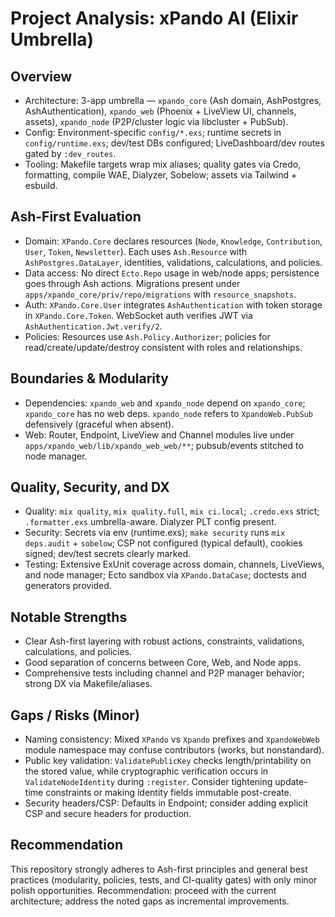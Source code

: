 # Project Analysis: xPando AI (Elixir Umbrella)

## Overview
- Architecture: 3-app umbrella — `xpando_core` (Ash domain, AshPostgres, AshAuthentication), `xpando_web` (Phoenix + LiveView UI, channels, assets), `xpando_node` (P2P/cluster logic via libcluster + PubSub).
- Config: Environment-specific `config/*.exs`; runtime secrets in `config/runtime.exs`; dev/test DBs configured; LiveDashboard/dev routes gated by `:dev_routes`.
- Tooling: Makefile targets wrap mix aliases; quality gates via Credo, formatting, compile WAE, Dialyzer, Sobelow; assets via Tailwind + esbuild.

## Ash-First Evaluation
- Domain: `XPando.Core` declares resources (`Node`, `Knowledge`, `Contribution`, `User`, `Token`, `Newsletter`). Each uses `Ash.Resource` with `AshPostgres.DataLayer`, identities, validations, calculations, and policies.
- Data access: No direct `Ecto.Repo` usage in web/node apps; persistence goes through Ash actions. Migrations present under `apps/xpando_core/priv/repo/migrations` with `resource_snapshots`.
- Auth: `XPando.Core.User` integrates `AshAuthentication` with token storage in `XPando.Core.Token`. WebSocket auth verifies JWT via `AshAuthentication.Jwt.verify/2`.
- Policies: Resources use `Ash.Policy.Authorizer`; policies for read/create/update/destroy consistent with roles and relationships.

## Boundaries & Modularity
- Dependencies: `xpando_web` and `xpando_node` depend on `xpando_core`; `xpando_core` has no web deps. `xpando_node` refers to `XpandoWeb.PubSub` defensively (graceful when absent).
- Web: Router, Endpoint, LiveView and Channel modules live under `apps/xpando_web/lib/xpando_web_web/**`; pubsub/events stitched to node manager.

## Quality, Security, and DX
- Quality: `mix quality`, `mix quality.full`, `mix ci.local`; `.credo.exs` strict; `.formatter.exs` umbrella-aware. Dialyzer PLT config present.
- Security: Secrets via env (runtime.exs); `make security` runs `mix deps.audit` + `sobelow`; CSP not configured (typical default), cookies signed; dev/test secrets clearly marked.
- Testing: Extensive ExUnit coverage across domain, channels, LiveViews, and node manager; Ecto sandbox via `XPando.DataCase`; doctests and generators provided.

## Notable Strengths
- Clear Ash-first layering with robust actions, constraints, validations, calculations, and policies.
- Good separation of concerns between Core, Web, and Node apps.
- Comprehensive tests including channel and P2P manager behavior; strong DX via Makefile/aliases.

## Gaps / Risks (Minor)
- Naming consistency: Mixed `XPando` vs `Xpando` prefixes and `XpandoWebWeb` module namespace may confuse contributors (works, but nonstandard).
- Public key validation: `ValidatePublicKey` checks length/printability on the stored value, while cryptographic verification occurs in `ValidateNodeIdentity` during `:register`. Consider tightening update-time constraints or making identity fields immutable post-create.
- Security headers/CSP: Defaults in Endpoint; consider adding explicit CSP and secure headers for production.

## Recommendation
This repository strongly adheres to Ash-first principles and general best practices (modularity, policies, tests, and CI-quality gates) with only minor polish opportunities. Recommendation: proceed with the current architecture; address the noted gaps as incremental improvements.
